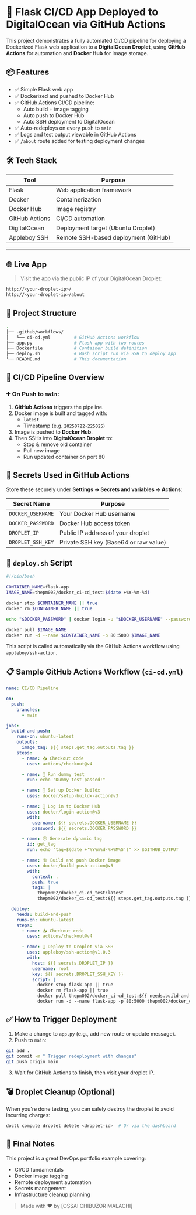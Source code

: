 
# 🚀 Flask CI/CD App Deployed to DigitalOcean via GitHub Actions

This project demonstrates a fully automated CI/CD pipeline for deploying a Dockerized Flask web application to a **DigitalOcean Droplet**, using **GitHub Actions** for automation and **Docker Hub** for image storage.


## 📦 Features

- ✅ Simple Flask web app
- ✅ Dockerized and pushed to Docker Hub
- ✅ GitHub Actions CI/CD pipeline:
  - Auto build + image tagging
  - Auto push to Docker Hub
  - Auto SSH deployment to DigitalOcean
- ✅ Auto-redeploys on every push to `main`
- ✅ Logs and test output viewable in GitHub Actions
- ✅ `/about` route added for testing deployment changes


## 🛠 Tech Stack

| Tool             | Purpose                                |
|------------------|----------------------------------------|
| Flask            | Web application framework              |
| Docker           | Containerization                       |
| Docker Hub       | Image registry                         |
| GitHub Actions   | CI/CD automation                       |
| DigitalOcean     | Deployment target (Ubuntu Droplet)     |
| Appleboy SSH     | Remote SSH-based deployment (GitHub)   |

---

## 🌐 Live App

> Visit the app via the public IP of your DigitalOcean Droplet:

```bash
http://<your-droplet-ip>/
http://<your-droplet-ip>/about
```


## 📁 Project Structure

```bash
.
├── .github/workflows/
│   └── ci-cd.yml         # GitHub Actions workflow
├── app.py                # Flask app with two routes
├── Dockerfile            # Container build definition
├── deploy.sh             # Bash script run via SSH to deploy app
└── README.md             # This documentation
```


## 🔄 CI/CD Pipeline Overview

### ➕ On Push to `main`:
1. **GitHub Actions** triggers the pipeline.
2. Docker image is built and tagged with:
   - `latest`
   - Timestamp (e.g. `20250722-225025`)
3. Image is pushed to **Docker Hub**.
4. Then SSHs into **DigitalOcean Droplet** to:
   - Stop & remove old container
   - Pull new image
   - Run updated container on port 80


## 🔐 Secrets Used in GitHub Actions

Store these securely under **Settings → Secrets and variables → Actions**:

| Secret Name          | Purpose                               |
|----------------------|----------------------------------------|
| `DOCKER_USERNAME`    | Your Docker Hub username               |
| `DOCKER_PASSWORD`    | Docker Hub access token                |
| `DROPLET_IP`         | Public IP address of your droplet      |
| `DROPLET_SSH_KEY`    | Private SSH key (Base64 or raw value)  |


## 🔧 `deploy.sh` Script

```bash
#!/bin/bash

CONTAINER_NAME=flask-app
IMAGE_NAME=thepm002/docker_ci-cd_test:$(date +%Y-%m-%d)

docker stop $CONTAINER_NAME || true
docker rm $CONTAINER_NAME || true

echo "$DOCKER_PASSWORD" | docker login -u "$DOCKER_USERNAME" --password-stdin

docker pull $IMAGE_NAME
docker run -d --name $CONTAINER_NAME -p 80:5000 $IMAGE_NAME
```

This script is called automatically via the GitHub Actions workflow using `appleboy/ssh-action`.


## 📋 Sample GitHub Actions Workflow (`ci-cd.yml`)

```yaml
name: CI/CD Pipeline

on:
  push:
    branches:
      - main

jobs:
  build-and-push:
    runs-on: ubuntu-latest
    outputs:
      image_tag: ${{ steps.get_tag.outputs.tag }}
    steps:
      - name: 📥 Checkout code
        uses: actions/checkout@v4

      - name: 🧪 Run dummy test
        run: echo "Dummy test passed!"

      - name: 🐳 Set up Docker Buildx
        uses: docker/setup-buildx-action@v3

      - name: 🔐 Log in to Docker Hub
        uses: docker/login-action@v3
        with:
          username: ${{ secrets.DOCKER_USERNAME }}
          password: ${{ secrets.DOCKER_PASSWORD }}

      - name: 🕒 Generate dynamic tag
        id: get_tag
        run: echo "tag=$(date +'%Y%m%d-%H%M%S')" >> $GITHUB_OUTPUT

      - name: 🏗️ Build and push Docker image
        uses: docker/build-push-action@v5
        with:
          context: .
          push: true
          tags: |
            thepm002/docker_ci-cd_test:latest
            thepm002/docker_ci-cd_test:${{ steps.get_tag.outputs.tag }}

  deploy:
    needs: build-and-push
    runs-on: ubuntu-latest
    steps:
      - name: 📥 Checkout code
        uses: actions/checkout@v4

      - name: 📡 Deploy to Droplet via SSH
        uses: appleboy/ssh-action@v1.0.3
        with:
          host: ${{ secrets.DROPLET_IP }}
          username: root
          key: ${{ secrets.DROPLET_SSH_KEY }}
          script: |
            docker stop flask-app || true
            docker rm flask-app || true
            docker pull thepm002/docker_ci-cd_test:${{ needs.build-and-push.outputs.image_tag }}
            docker run -d --name flask-app -p 80:5000 thepm002/docker_ci-cd_test:${{ needs.build-and-push.outputs.image_tag }}
```


## ✅ How to Trigger Deployment

1. Make a change to `app.py` (e.g., add new route or update message).
2. Push to `main`:

```bash
git add .
git commit -m " Trigger redeployment with changes"
git push origin main
```

3. Wait for GitHub Actions to finish, then visit your droplet IP.


## 💣 Droplet Cleanup (Optional)

When you're done testing, you can safely destroy the droplet to avoid incurring charges:

```bash
doctl compute droplet delete <droplet-id>  # Or via the dashboard
```


## 📌 Final Notes

This project is a great DevOps portfolio example covering:

- CI/CD fundamentals
- Docker image tagging
- Remote deployment automation
- Secrets management
- Infrastructure cleanup planning


> Made with ❤️ by [OSSAI CHIBUZOR MALACHI]